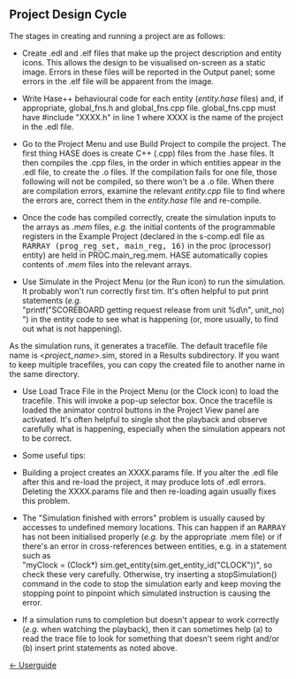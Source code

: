 ## Project Design Cycle

The stages in creating and running a project are as follows:

-  Create .edl and .elf files that make up the project description and entity icons. This allows the design to be visualised on-screen as a static image. Errors in these files will be reported in the Output panel; some errors in the .elf file will be apparent from the image.

-  Write Hase++ behavioural code for each entity (*entity.hase* files) and, if appropriate, global\_fns.h and global\_fns.cpp file. global\_fns.cpp must have #include "XXXX.h" in line 1 where XXXX is the name of the project in the .edl file.

-  Go to the Project Menu and use Build Project to compile the project.  The first thing HASE does is create C++ (.cpp) files from the .hase files. It then compiles the .cpp files, in the order in which entities appear in the .edl file, to create the .o files. If the compilation fails for one file, those following will not be compiled, so there won't be a .o file.  When there are compilation errors, examine the relevant *entity.cpp* file to find where the errors are, correct them in the *entity.hase* file and re-compile.

-  Once the code has compiled correctly, create the simulation inputs to the arrays as *.mem* files, *e.g.* the initial contents of the programmable registers in the Example Project (declared in the s-comp.edl file as <tt>RARRAY (prog\_reg\_set, main\_reg, 16)</tt> in the proc (processor) entity) are held in PROC.main\_reg.mem. HASE automatically copies contents of *.mem* files into the relevant arrays.

-  Use Simulate in the Project Menu (or the Run icon) to run the simulation. It probably won't run correctly first tim. It's often helpful to put print statements (*e.g.* "printf("SCOREBOARD&nbsp;getting&nbsp;request&nbsp;release&nbsp;from&nbsp;unit&nbsp;%d\n",&nbsp;unit\_no)") in the entity code to see what is happening (or, more usually, to find out what is not happening).

As the simulation runs, it generates a tracefile. The default tracefile file name is <*project\_name*>.sim, stored in a Results subdirectory. If you want to keep multiple tracefiles, you can copy the created file to another name in the same directory.

-  Use Load Trace File in the Project Menu (or the Clock icon) to load the tracefile. This will invoke a pop-up selector box.  Once the tracefile is loaded the animator control buttons in the Project View panel are activated. It's often helpful to single shot the playback and observe carefully what is happening, especially when the simulation appears not to be correct.

-  Some useful tips:

  -  Building a project creates an XXXX.params file. If you alter the .edl file after this and re-load the project, it may produce lots of .edl errors. Deleting the XXXX.params file and then re-loading again usually fixes this problem.
  -  The "Simulation finished with errors" problem is usually caused by accesses to undefined memory locations. This can happen if an <tt>RARRAY</tt> has not been initialised properly (*e.g.* by the appropriate .mem file) or if there's an error in    cross-references between entities, e.g. in a statement such as "myClock&nbsp;=&nbsp;(Clock*)&nbsp;sim.get\_entity(sim.get\_entity\_id("CLOCK"))", so check these very carefully. Otherwise, try inserting a stopSimulation() command in the code to stop the simulation early and keep moving the stopping point to pinpoint which simulated instruction is causing the error.
  -  If a simulation runs to completion but doesn't appear to work correctly (*e.g.* when watching the playback), then it can sometimes help (a) to read the trace file to look for something that doesn't seem right and/or (b) insert print statements as noted above.

[<- Userguide](<Userguide.md>)